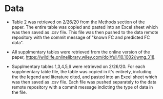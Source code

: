# Data 

- Table 2 was retrieved on 2/26/20 from the Methods section of the paper. The entire table was copied and pasted into an Excel sheet which was then saved as .csv file. This file was then pushed to the data remote repository with the commit message of "known FC and predicted FC data".   

- All supplmentary tables were retrieved from the online version of the paper, https://wildlife.onlinelibrary.wiley.com/doi/full/10.1002/jwmg.318. 

- Supplmentary tables 1,3,4,5,6 were retrieved on 2/26/20. For each supplmentary table file, the table was copied in it's entirety, including the the legend and literature cited, and pasted into an Excel sheet which was then saved as .csv file. Each file was pushed separately to the data remote repository with a commit message indicting the type of data in the file.  
